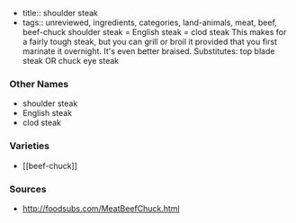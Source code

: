 - title:: shoulder steak
- tags:: unreviewed, ingredients, categories, land-animals, meat, beef, beef-chuck
shoulder steak = English steak = clod steak This makes for a fairly tough steak, but you can grill or broil it provided that you first marinate it overnight. It's even better braised. Substitutes: top blade steak OR chuck eye steak

### Other Names

* shoulder steak
* English steak
* clod steak

### Varieties

* [[beef-chuck]]

### Sources
* http://foodsubs.com/MeatBeefChuck.html
